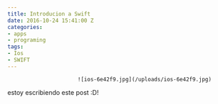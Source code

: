 ```yaml
---
title: Introducion a Swift
date: 2016-10-24 15:41:00 Z
categories:
- apps
- programing
tags:
- Ios
- SWIFT
---
```


                          ![ios-6e42f9.jpg](/uploads/ios-6e42f9.jpg)

estoy escribiendo este post :D!
